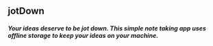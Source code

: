 ## jotDown

##### Your ideas deserve to be jot down. This simple note taking app uses offline storage to keep your ideas on your machine.
